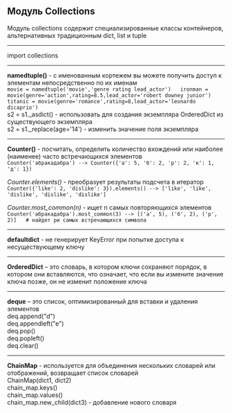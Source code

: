 ## Модуль Collections  
Модуль collections содержит специализированные классы контейнеров, альтернативных традиционным dict, list и tuple  
____  
import collections  
____  
**namedtuple()** - с именованным кортежем вы можете получить доступ к элементам непосредственно по их именам     
`movie = namedtuple('movie','genre rating lead_actor')  
ironman = movie(genre='action',rating=8.5,lead_actor='robert downey junior')  
titanic = movie(genre='romance',rating=8,lead_actor='leonardo dicaprio') `  
s2 = s1._asdict() - использовать для создания экземпляра OrderedDict из существующего экземпляра    
s2 = s1._replace(age='14') - изменить значение поля экземпляра    
____  
**Counter()** - посчитать, определить количество вхождений или наиболее (наименее) часто встречающихся элементов    
`Counter('абракадабра') --> Counter({'а': 5, 'б': 2, 'р': 2, 'к': 1, 'д': 1})`  

_Counter.elements()_ - преобразует результаты подсчета в итератор  
`Counter({'like': 2, 'dislike': 3}).elements() --> ['like', 'like', 'dislike', 'dislike', 'dislike'] `  

_Counter.most_common(n)_ - ищет n самых повторяющихся элементов        
`Counter('абракадабра').most_common(3) --> [('а', 5), ('б', 2), ('р', 2)]   # найдет ри самых встречающихся символа  `    
____  
**defaultdict** - не генерирует KeyError при попытке доступа к несуществующему ключу    
____  
**OrderedDict** – это словарь, в котором ключи сохраняют порядок, в котором они вставляются, что означает, что если вы измените значение ключа позже, он не изменит положение ключа    
____  
**deque** – это список, оптимизированный для вставки и удаления элементов      
deq.append("d")    
deq.appendleft("e")    
deq.pop()    
deq.popleft()    
deq.clear()   
____  
**ChainMap** -  используется для объединения нескольких словарей или отображений, возвращает список словарей    
ChainMap(dict1, dict2)      
chain_map.keys()    
chain_map.values()   
chain_map.new_child(dict3) - добавление нового словаря    



